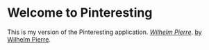 # Welcome to Pinteresting
This is my version of the Pinteresting application.
[*Wilhelm Pierre*](http://www.wilhelmpierre.com).
[by Wilhelm Pierre](http://www.wilhelmpierre.com).